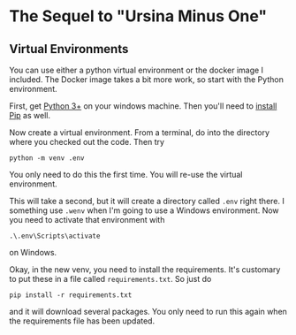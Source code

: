 # The Sequel to "Ursina Minus One"

## Virtual Environments

You can use either a python virtual environment or the docker image I included. The Docker image takes a bit more work, so start with the Python environment.

First, get [Python 3+](https://www.python.org/downloads/windows/) on your windows machine.  Then you'll need to [install Pip](https://pip.pypa.io/en/stable/installation/) as well.

Now create a virtual environment. From a terminal, do into the directory where you checked out the code.  Then try

```
python -m venv .env
```

You only need to do this the first time. You will re-use the virtual environment.

This will take a second, but it will create a directory called `.env` right there.  I something use `.wenv` when I'm going to use a Windows environment.  Now you need to activate that environment with

```
.\.env\Scripts\activate
```
on Windows.

Okay, in the new venv, you need to install the requirements. It's customary to put these in a file called `requirements.txt`.  So just do

```
pip install -r requirements.txt
```

and it will download several packages.  You only need to run this again when the requirements file has been updated.